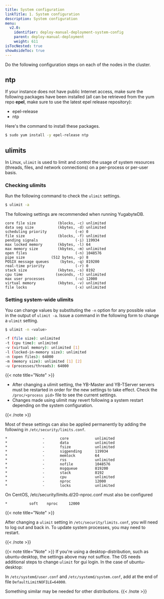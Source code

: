 ```yaml
---
title: System configuration
linkTitle: 1. System configuration
description: System configuration
menu:
  v2.0:
    identifier: deploy-manual-deployment-system-config
    parent: deploy-manual-deployment
    weight: 611
isTocNested: true
showAsideToc: true
---
```


Do the following configuration steps on each of the nodes in the cluster.

## ntp

 If your instance does not have public Internet access, make sure the following packages have been installed (all can be retrieved from the yum repo **epel**, make sure to use the latest epel release repository):

- epel-release
- ntp

Here's the command to install these packages.

```sh
$ sudo yum install -y epel-release ntp
```

## ulimits

In Linux, `ulimit` is used to limit and control the usage of system resources (threads, files, and network connections) on a per-process or per-user basis.

### Checking ulimits

Run the following command to check the `ulimit` settings.

```sh
$ ulimit -a
```

The following settings are recommended when running YugabyteDB.

```
core file size          (blocks, -c) unlimited
data seg size           (kbytes, -d) unlimited
scheduling priority             (-e) 0
file size               (blocks, -f) unlimited
pending signals                 (-i) 119934
max locked memory       (kbytes, -l) 64
max memory size         (kbytes, -m) unlimited
open files                      (-n) 1048576
pipe size            (512 bytes, -p) 8
POSIX message queues     (bytes, -q) 819200
real-time priority              (-r) 0
stack size              (kbytes, -s) 8192
cpu time               (seconds, -t) unlimited
max user processes              (-u) 12000
virtual memory          (kbytes, -v) unlimited
file locks                      (-x) unlimited
```

### Setting system-wide ulimits

You can change values by substituting the `-n` option for any possible value in the output of `ulimit -a`. Issue a command in the following form to change a `ulimit` setting.

```sh
$ ulimit -n <value>
```

```sh
-f (file size): unlimited
-t (cpu time): unlimited
-v (virtual memory): unlimited [1]
-l (locked-in-memory size): unlimited
-n (open files): 64000
-m (memory size): unlimited [1] [2]
-u (processes/threads): 64000
```

{{< note title="Note" >}}

- After changing a ulimit setting, the YB-Master and YB-TServer servers must be restarted in order for the new settings to take effect. Check the `/proc/<process pid>` file to see the current settings.
- Changes made using ulimit may revert following a system restart depending on the system configuration.

{{< /note >}}

Most of these settings can also be applied permanently by adding the following in `/etc/security/limits.conf`.

```
*                -       core            unlimited
*                -       data            unlimited
*                -       fsize           unlimited
*                -       sigpending      119934
*                -       memlock         64
*                -       rss             unlimited
*                -       nofile          1048576
*                -       msgqueue        819200
*                -       stack           8192
*                -       cpu             unlimited
*                -       nproc           12000
*                -       locks           unlimited
```

On CentOS, /etc/security/limits.d/20-nproc.conf must also be configured

```
*          soft    nproc     12000
```

{{< note title="Note" >}}

After changing a `ulimit` setting in `/etc/security/limits.conf`, you will need to log out and back in. To update system processes, you may need to restart.

{{< /note >}}

{{< note title="Note" >}}
If you're using a desktop-distribution, such as ubuntu-desktop, the settings above may not suffice.
The OS needs additional steps to change `ulimit` for gui login. In the case of ubuntu-desktop:

In `/etc/systemd/user.conf` and `/etc/systemd/system.conf`, add at the end of file `DefaultLimitNOFILE=64000`.

Something similar may be needed for other distributions.
{{< /note >}}
